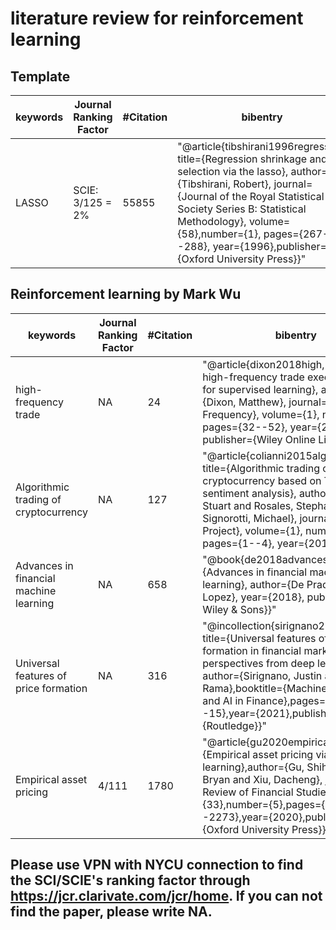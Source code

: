 # literature review for reinforcement learning

## Template 



|keywords | 	Journal Ranking Factor |	#Citation |	bibentry|
|--|---|---|---|
|LASSO| 	SCIE: 3/125 = 2%	|55855|	"@article{tibshirani1996regression, title={Regression shrinkage and selection via the lasso}, author={Tibshirani, Robert}, journal={Journal of the Royal Statistical Society Series B: Statistical Methodology}, volume={58},number={1}, pages={267--288},  year={1996},publisher={Oxford University Press}}"|




## Reinforcement learning by Mark Wu

|keywords | 	Journal Ranking Factor |	#Citation |	bibentry|
|--|---|---|---|
|high-frequency trade| 	NA	|24|	"@article{dixon2018high,  title={A high-frequency trade execution model for supervised learning},  author={Dixon, Matthew},  journal={High Frequency}, volume={1},  number={1},  pages={32--52},  year={2018},  publisher={Wiley Online Library}}"|
|Algorithmic trading of cryptocurrency| 	NA	|127|	"@article{colianni2015algorithmic, title={Algorithmic trading of cryptocurrency based on Twitter sentiment analysis}, author={Colianni, Stuart and Rosales, Stephanie and Signorotti, Michael},  journal={CS229 Project}, volume={1},  number={5},  pages={1--4}, year={2015}}"|
|Advances in financial machine learning| 	NA	|658|	"@book{de2018advances,title={Advances in financial machine learning},  author={De Prado, Marcos Lopez}, year={2018}, publisher={John Wiley \& Sons}}"|
|Universal features of price formation| 	NA	|316|	"@incollection{sirignano2021universal, title={Universal features of price formation in financial markets: perspectives from deep learning},  author={Sirignano, Justin and Cont, Rama},booktitle={Machine Learning and AI in Finance},pages={5--15},year={2021},publisher={Routledge}}"|
|Empirical asset pricing| 	4/111	|1780|	"@article{gu2020empirical,title={Empirical asset pricing via machine learning},author={Gu, Shihao and Kelly, Bryan and Xiu, Dacheng}, journal={The Review of Financial Studies},volume={33},number={5},pages={2223--2273},year={2020},publisher={Oxford University Press}}"|



## Please use VPN with NYCU connection to find the SCI/SCIE's ranking factor through https://jcr.clarivate.com/jcr/home. If you can not find the paper, please write NA. 
